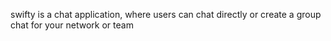 swifty is a chat application, where users can chat directly or create a group chat for your network or team
